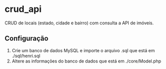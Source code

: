# crud_api

CRUD de locais (estado, cidade e bairro) com consulta a API de imóveis.

## Configuração

1. Crie um banco de dados MySQL e importe o arquivo .sql que está em ./sql/henri.sql
2. Altere as informações do banco de dados que está em ./core/Model.php
